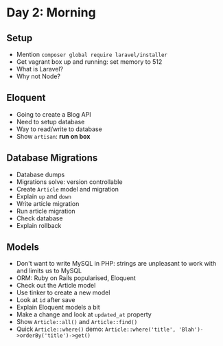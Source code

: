 # Day 2: Morning

## Setup
- Mention `composer global require laravel/installer`
- Get vagrant box up and running: set memory to 512
- What is Laravel?
- Why not Node?

## Eloquent
- Going to create a Blog API
- Need to setup database
- Way to read/write to database
- Show `artisan`: **run on box**

## Database Migrations
- Database dumps
- Migrations solve: version controllable
- Create `Article` model and migration
- Explain `up` and `down`
- Write article migration
- Run article migration
- Check database
- Explain rollback

## Models
- Don't want to write MySQL in PHP: strings are unpleasant to work with and limits us to MySQL
- ORM: Ruby on Rails popularised, Eloquent
- Check out the Article model
- Use tinker to create a new model
- Look at `id` after save
- Explain Eloquent models a bit
- Make a change and look at `updated_at` property
- Show `Article::all()` and `Article::find()`
- Quick `Article::where()` demo: `Article::where('title', 'Blah')->orderBy('title')->get()`
